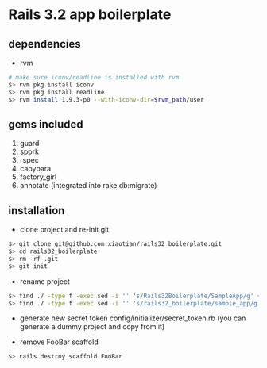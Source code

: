 Rails 3.2 app boilerplate
=========================

dependencies
------------

* rvm
``` bash
# make sure iconv/readline is installed with rvm
$> rvm pkg install iconv
$> rvm pkg install readline
$> rvm install 1.9.3-p0 --with-iconv-dir=$rvm_path/user
```

gems included
-------------

1. guard
1. spork
1. rspec
1. capybara
1. factory_girl
1. annotate (integrated into rake db:migrate)


installation
------------

* clone project and re-init git
``` bash
$> git clone git@github.com:xiaotian/rails32_boilerplate.git
$> cd rails32_boilerplate
$> rm -rf .git
$> git init
```

* rename project
``` bash
$> find ./ -type f -exec sed -i '' 's/Rails32Boilerplate/SampleApp/g' {} \;
$> find ./ -type f -exec sed -i '' 's/rails32_boilerplate/sample_app/g' {} \;
```

* generate new secret token
    config/initializer/secret_token.rb (you can generate a dummy project and copy from it)

* remove FooBar scaffold
``` bash
$> rails destroy scaffold FooBar
```
